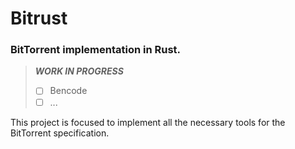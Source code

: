 
# Bitrust
### BitTorrent implementation in Rust.

>**_WORK IN PROGRESS_**
>- [ ] Bencode
>- [ ] ...

This project is focused to implement all the necessary tools for the BitTorrent specification.


